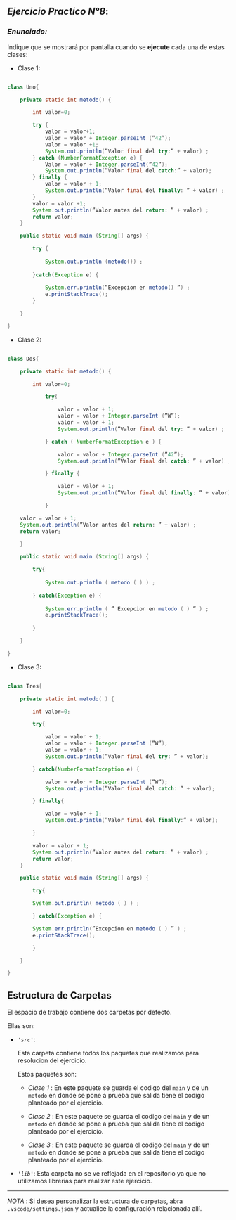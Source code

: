 ## *Ejercicio Practico N°8*:

### *Enunciado:*

Indique que se mostrará por pantalla cuando se **ejecute** cada una de estas clases:

* Clase 1:

```java

class Uno{

    private static int metodo() {

        int valor=0;

        try {
            valor = valor+1;
            valor = valor + Integer.parseInt (”42”);
            valor = valor +1;
            System.out.println(”Valor final del try:” + valor) ;
        } catch (NumberFormatException e) {
            Valor = valor + Integer.parseInt(”42”);
            System.out.println(“Valor final del catch:” + valor);
        } finally {
            valor = valor + 1;
            System.out.println(”Valor final del finally: ” + valor) ;
        }
        valor = valor +1;
        System.out.println(”Valor antes del return: ” + valor) ;
        return valor;
    }

    public static void main (String[] args) {

        try {
    
            System.out.println (metodo()) ;
    
        }catch(Exception e) {
    
            System.err.println(”Excepcion en metodo() ”) ;
            e.printStackTrace();
        }

    }

}

```

* Clase 2:

```java

class Dos{

    private static int metodo() {

        int valor=0;

            try{

                valor = valor + 1;
                valor = valor + Integer.parseInt (”W”);
                valor = valor + 1;
                System.out.println(”Valor final del try: ” + valor) ;

            } catch ( NumberFormatException e ) {

                valor = valor + Integer.parseInt (”42”);
                System.out.println(”Valor final del catch: ” + valor) ;

            } finally {

                valor = valor + 1;
                System.out.println(”Valor final del finally: ” + valor) ;

            }

    valor = valor + 1;
    System.out.println(”Valor antes del return: ” + valor) ;
    return valor;

    }

    public static void main (String[] args) {

        try{
    
            System.out.println ( metodo ( ) ) ;
    
        } catch(Exception e) {
    
            System.err.println ( ” Excepcion en metodo ( ) ” ) ;
            e.printStackTrace();
    
        }

    }

}

```

* Clase 3:

```java

class Tres{

    private static int metodo( ) {

        int valor=0;

        try{

            valor = valor + 1;
            valor = valor + Integer.parseInt (”W”);
            valor = valor + 1;
            System.out.println(”Valor final del try: ” + valor);

        } catch(NumberFormatException e) {

            valor = valor + Integer.parseInt (”W”);
            System.out.println(”Valor final del catch: ” + valor);

        } finally{

            valor = valor + 1;
            System.out.println(”Valor final del finally:” + valor);

        }

        valor = valor + 1;
        System.out.println(”Valor antes del return: ” + valor) ;
        return valor;
    }

    public static void main (String[] args) {

        try{

        System.out.println( metodo ( ) ) ;

        } catch(Exception e) {

        System.err.println(”Excepcion en metodo ( ) ” ) ;
        e.printStackTrace();

        }

    }

}

```

## Estructura de Carpetas

El espacio de trabajo contiene dos carpetas por defecto.

Ellas son:

+ *`'src'`*:

    <p>Esta carpeta contiene todos los paquetes que realizamos para resolucion del ejercicio.</p>

    Estos paquetes son:
  
    + *Clase 1* : En este paquete se guarda el codigo del `main` y de un `metodo` en donde se pone a prueba que salida tiene el codigo planteado           por el ejercicio.
 
    +  *Clase 2* : En este paquete se guarda el codigo del `main` y de un `metodo` en donde se pone a prueba que salida tiene el codigo planteado           por el ejercicio.
 
    +  *Clase 3* : En este paquete se guarda el codigo del `main` y de un `metodo` en donde se pone a prueba que salida tiene el codigo planteado           por el ejercicio.
    
+ *`'lib'`*: Esta carpeta no se ve reflejada en el repositorio ya que no utilizamos librerias para realizar este ejercicio.

---

*NOTA* : Si desea personalizar la estructura de carpetas, abra `.vscode/settings.json` y actualice la configuración relacionada allí.
